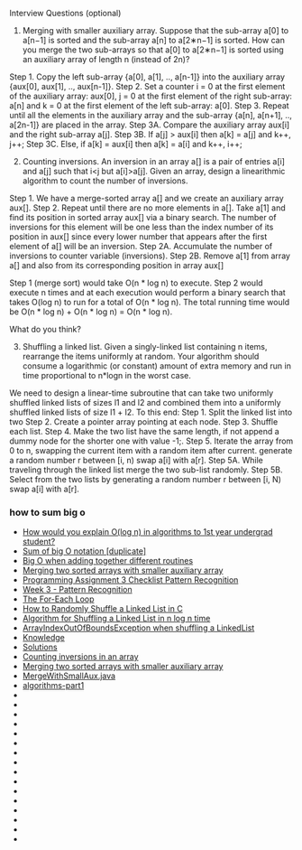 Interview Questions (optional)

1. Merging with smaller auxiliary array. Suppose that the sub-array a[0] to a[n−1] is sorted and the sub-array a[n] to a[2∗n−1] is sorted. How can you merge the two sub-arrays so that a[0] to a[2∗n−1] is sorted using an auxiliary array of length n (instead of 2n)?

Step 1. Copy the left sub-array {a[0], a[1], .., a[n-1]} into the auxiliary array {aux[0], aux[1], .., aux[n-1]}. 
Step 2. Set a counter i = 0 at the first element of the auxiliary array: aux[0], j = 0 at the first element of the right sub-array: a[n] and k = 0 at the first element of the left sub-array: a[0].
Step 3. Repeat until all the elements in the auxiliary array and the sub-array {a[n], a[n+1], .., a[2n-1]} are placed in the array.
	Step 3A. Compare the auxiliary array aux[i] and the right sub-array a[j].
	Step 3B. If a[j] > aux[i] then a[k] = a[j] and k++, j++;
	Step 3C. Else, if a[k] = aux[i] then a[k] = a[i] and k++, i++; 



2. Counting inversions. An inversion in an array a[] is a pair of entries a[i] and a[j] such that i<j but a[i]>a[j]. Given an array, design a linearithmic algorithm to count the number of inversions.

Step 1. We have a merge-sorted array a[] and we create an auxiliary array aux[].
Step 2. Repeat until there are no more elements in a[]. Take a[1] and find its position in sorted array aux[] via a binary search. The number of inversions for this element will be one less than the index number of its position in aux[] since every lower number that appears after the first element of a[] will be an inversion.
	Step 2A. Accumulate the number of inversions to counter variable (inversions).
	Step 2B. Remove a[1] from array a[] and also from its corresponding position in array aux[]

Step 1 (merge sort) would take O(n * log n) to execute. 
Step 2 would execute n times and at each execution would perform a binary search that takes O(log n) to run for a total of O(n * log n). 
The total running time would be O(n * log n) + O(n * log n) = O(n * log n).




What do you think?

3. Shuffling a linked list. Given a singly-linked list containing n items, rearrange the items uniformly at random. Your algorithm should consume a logarithmic (or constant) amount of extra memory and run in time proportional to n*logn in the worst case.

 
We need to design a linear-time subroutine that can take two uniformly shuffled linked lists of sizes l1 and l2 and combined them into a uniformly shuffled linked lists of size l1 + l2. To this end:
Step 1. Split the linked list into two
Step 2. Create a pointer array pointing at each node.
Step 3. Shuffle each list.
Step 4. Make the two list have the same length, if not append a dummy node for the shorter one with value -1;.
Step 5. Iterate the array from 0 to n, swapping the current item with a random item after current. generate a random number r between [i, n) swap a[i] with a[r].
	Step 5A. While traveling through the linked list merge the two sub-list randomly. 
	Step 5B. Select from the two lists by generating a random number r between [i, N) swap a[i] with a[r].



### how to sum big o
* [How would you explain O(log n) in algorithms to 1st year undergrad student?](https://www.quora.com/How-would-you-explain-O-log-n-in-algorithms-to-1st-year-undergrad-student)
* [Sum of big O notation [duplicate]](http://stackoverflow.com/questions/12946600)
* [Big O when adding together different routines](http://stackoverflow.com/questions/7007723)
* [Merging two sorted arrays with smaller auxiliary array ](http://www.algoqueue.com/algoqueue/default/view/983040/merging-two-sorted-arrays-with-smaller-auxiliary-array)
* [Programming Assignment 3 Checklist Pattern Recognition](https://github.com/i026e/Algs4_Projects/blob/master/3_Collinear_Points/Programming%20Assignment%203%20Checklist%20%20Pattern%20Recognition.html)
* [Week 3 - Pattern Recognition](https://github.com/ISchwarz23/Algorithms-Part1---Assignments/blob/master/Week%203%20-%20Pattern%20Recognition/src/SampleClient.java)
* [The For-Each Loop](http://docs.oracle.com/javase/1.5.0/docs/guide/language/foreach.html)
* [How to Randomly Shuffle a Linked List in C](http://stackoverflow.com/questions/11309200)
* [Algorithm for Shuffling a Linked List in n log n time](http://stackoverflow.com/questions/12167630)
* [ArrayIndexOutOfBoundsException when shuffling a LinkedList](http://stackoverflow.com/questions/26125963)
* [Knowledge](https://github.com/guibin/Knowledge/tree/master/libs/lib.algorithm/src/main/java/guibin/zhang/leetcode/listAndArray)
* [Solutions](https://www.coursehero.com/file/p577o78/You-will-be-able-to-view-your-score-after-the-deadline-passes-These-interview/)
* [Counting inversions in an array](http://stackoverflow.com/questions/337664)
* [Merging two sorted arrays with smaller auxiliary array ](http://www.algoqueue.com/algoqueue/default/view/983040/merging-two-sorted-arrays-with-smaller-auxiliary-array)
* [MergeWithSmallAux.java](https://github.com/guibin/Knowledge/blob/master/libs/lib.algorithm/src/main/java/guibin/zhang/onlinecourse/MergeWithSmallAux.java)
* [algorithms-part1](https://github.com/eschwabe/interview-practice/tree/master/coursera/algorithms-part1)
* []()
* []()
* []()
* []()
* []()
* []()
* []()
* []()
* []()
* []()
* []()
* []()
* []()
* []()
* []()
* []()